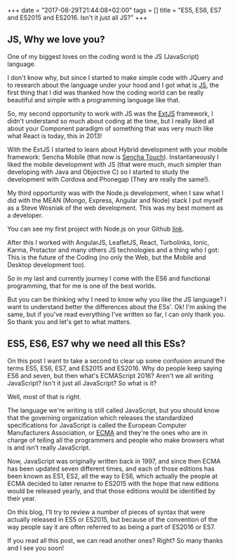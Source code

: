 +++
date = "2017-08-29T21:44:08+02:00"
tags = []
title = "ES5, ES6, ES7 and ES2015 and ES2016. Isn't it just all JS?"
+++

## JS, Why we love you?

One of my biggest loves on the coding word is the JS (JavaScript) language. 

I don't know why, but since I started to make simple code with JQuery and to research about the language under 
your hood and I got what is [JS](https://www.javascript.com/), the first thing that I did was thanked 
how the coding world can be really beautiful and simple with a programming language like that.

So, my second opportunity to work with JS was the [ExtJS](https://www.sencha.com/products/extjs/) framework, 
I didn't understand so much about coding at the time, but I really liked all about your Component paradigm of something 
that was very much like what React is today, this in 2013! 

With the ExtJS I started to learn about Hybrid development with your mobile framework: Sencha Mobile (that now is 
[Sencha Touch](https://www.sencha.com/products/touch/)). Instantaneously I liked the mobile development with JS (that 
were much, much simpler than developing with Java and Objective C) so I started to study the development with Cordova and 
Phonegap (They are really the same!). 

My third opportunity was with the Node.js development, when I saw what I did with the MEAN (Mongo, Express, Angular and Node) 
stack I put myself as a Steve Wosniak of the web development. This was my best moment as a developer. 

You can see my first project with Node.js on your Github [link](https://github.com/coderade/mean-courses).

After this I worked with AngularJS, LeafletJS, React, Turbolinks, Ionic, Karma, Protactor and many others JS technologies 
and a thing who I got: This is the future of the Coding (no only the Web, but the Mobile and Desktop development too).

So in my last and currently journey I come with the ES6 and functional programming, that for me is one of the best worlds.

But you can be thinking why I need to know why you like the JS language? I want to understand better the differences 
about the ESs'. 
Ok! I'm asking the same, but if you've read everything I've written so far, I can only thank you. So thank you and let's 
get to what matters.


## ES5, ES6, ES7 why we need all this ESs?

On this post I want to take a second to clear up some confusion around the terms ES5, ES6, ES7, and ES2015 and ES2016. 
Why do people keep saying ES6 and seven, but then what's ECMAScript 2016? Aren't we all writing JavaScript? 
Isn't it just all JavaScript? So what is it? 

Well, most of that is right.

The language we're writing is still called JavaScript, but you should know that the governing organization which releases 
the standardized specifications for JavaScript is called the European Computer Manufacturers Association, or 
[ECMA](http://www.ecma-international.org/) and they're the ones who are in charge of telling all the programmers 
and people who make browsers what is and isn't really JavaScript.
 
Now, JavaScript was originally written back in 1997, and since then ECMA has been updated seven different times, 
and each of those editions has been known as ES1, ES2, all the way to ES6, which actually the people at ECMA decided to later 
rename to ES2015 with the hope that new editions would be released yearly, and that those editions would be identified by their year.

On this blog, I'll try to review a number of pieces of syntax that were actually released in ES5 or ES2015, but because of 
the convention of the way people say it are often referred to as being a part of ES2016 or ES7.

If you read all this post, we can read another ones? Right? 
So many thanks and I see you soon!